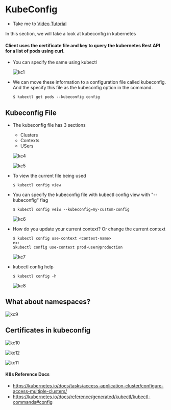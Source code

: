 # KubeConfig 
  - Take me to [Video Tutorial](https://kodekloud.com/topic/kubeconfig/)

In this section, we will take a look at kubeconfig in kubernetes


#### Client uses the certificate file and key to query the kubernetes Rest API for a list of pods using curl.
- You can specify the same using kubectl

  ![kc1](../../images/kc1.PNG)
  
- We can move these information to a configuration file called kubeconfig. And the specify this file as the kubeconfig option in the command.
  ```
  $ kubectl get pods --kubeconfig config
  ```
  
## Kubeconfig File
- The kubeconfig file has 3 sections
  - Clusters
  - Contexts
  - USers
  
  ![kc4](../../images/kc4.PNG)
  
  ![kc5](../../images/kc5.PNG)
  
- To view the current file being used
  ```
  $ kubectl config view
  ```
- You can specify the kubeconfig file with kubectl config view with "--kubeconfig" flag
  ```
  $ kubectl config veiw --kubeconfig=my-custom-config
  ```
  
  ![kc6](../../images/kc6.PNG)
  
- How do you update your current context? Or change the current context
  ```
  $ kubectl config use-context <context-name>
  ex: 
  $kubectl config use-context prod-user@production
  ```
  
  ![kc7](../../images/kc7.PNG)
  
- kubectl config help
  ```
  $ kubectl config -h
  ```
  
  ![kc8](../../images/kc8.PNG)
  
## What about namespaces?

  ![kc9](../../images/kc9.PNG)
 
## Certificates in kubeconfig

  ![kc10](../../images/kc10.PNG)
 
  ![kc12](../../images/kc12.PNG)
  
  ![kc11](../../images/kc11.PNG)
 
#### K8s Reference Docs
- https://kubernetes.io/docs/tasks/access-application-cluster/configure-access-multiple-clusters/
- https://kubernetes.io/docs/reference/generated/kubectl/kubectl-commands#config
